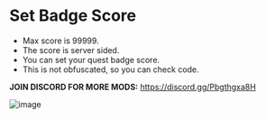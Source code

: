 # Set Badge Score
- Max score is 99999.
- The score is server sided.
- You can set your quest badge score.
- This is not obfuscated, so you can check code.
  
**JOIN DISCORD FOR MORE MODS:**
https://discord.gg/Pbgthgxa8H

![image](https://github.com/user-attachments/assets/e2e6a45d-90b5-4e17-8b46-5d7cb5d90663)

